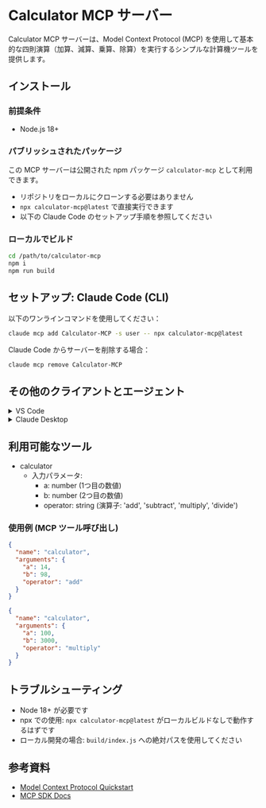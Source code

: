 # Calculator MCP サーバー

Calculator MCP サーバーは、Model Context Protocol (MCP) を使用して基本的な四則演算（加算、減算、乗算、除算）を実行するシンプルな計算機ツールを提供します。

## インストール

### 前提条件
- Node.js 18+

### パブリッシュされたパッケージ
この MCP サーバーは公開された npm パッケージ `calculator-mcp` として利用できます。
- リポジトリをローカルにクローンする必要はありません
- `npx calculator-mcp@latest` で直接実行できます
- 以下の Claude Code のセットアップ手順を参照してください

### ローカルでビルド
```bash
cd /path/to/calculator-mcp
npm i
npm run build
```

## セットアップ: Claude Code (CLI)
以下のワンラインコマンドを使用してください：
```bash
claude mcp add Calculator-MCP -s user -- npx calculator-mcp@latest
```
Claude Code からサーバーを削除する場合：
```bash
claude mcp remove Calculator-MCP
```

## その他のクライアントとエージェント

<details>
<summary>VS Code</summary>

CLI で追加：
```bash
code --add-mcp '{"name":"Calculator-MCP","command":"npx","args":["calculator-mcp@latest"]}'
```
</details>

<details>
<summary>Claude Desktop</summary>

MCP インストールガイドに従ってください：
- ガイド: https://modelcontextprotocol.io/quickstart/user
</details>

## 利用可能なツール
- calculator
  - 入力パラメータ:
    - a: number (1つ目の数値)
    - b: number (2つ目の数値)
    - operator: string (演算子: 'add', 'subtract', 'multiply', 'divide')

### 使用例 (MCP ツール呼び出し)

```json
{
  "name": "calculator",
  "arguments": {
    "a": 14,
    "b": 98,
    "operator": "add"
  }
}
```

```json
{
  "name": "calculator",
  "arguments": {
    "a": 100,
    "b": 3000,
    "operator": "multiply"
  }
}
```

## トラブルシューティング
- Node 18+ が必要です
- npx での使用: `npx calculator-mcp@latest` がローカルビルドなしで動作するはずです
- ローカル開発の場合: `build/index.js` への絶対パスを使用してください

## 参考資料
- [Model Context Protocol Quickstart](https://modelcontextprotocol.io/quickstart/server)
- [MCP SDK Docs](https://modelcontextprotocol.io/docs/sdk)